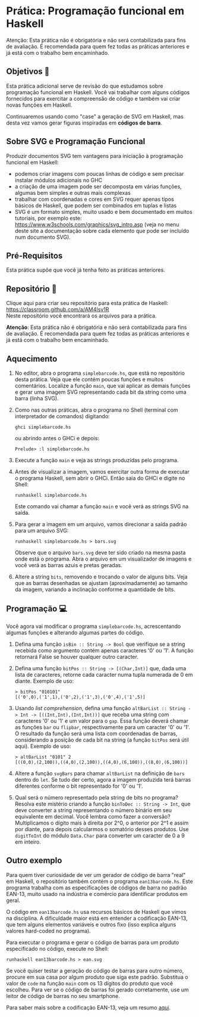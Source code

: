 # Prática: Programação funcional em Haskell

Atenção: Esta prática não é obrigatória e não será contabilizada para fins de avaliação. É recomendada para quem fez todas as práticas anteriores e já está com o trabalho bem encaminhado.

## Objetivos :dart:


Esta prática adicional serve de revisão do que estudamos sobre programação funcional em Haskell.
Você vai trabalhar com alguns códigos fornecidos para exercitar a compreensão de código e também vai criar novas funções em Haskell. 

Continuaremos usando como "case" a geração de SVG em Haskell, mas desta vez vamos gerar figuras inspiradas em **códigos de barra**. 

## Sobre SVG e Programação Funcional

Produzir documentos SVG tem vantagens para iniciação à programação funcional em Haskell: 
 - podemos criar imagens com poucas linhas de código e sem precisar instalar módulos adicionais no GHC
 - a criação de uma imagem pode ser decomposta em várias funções, algumas bem simples e outras mais complexas
 - trabalhar com coordenadas e cores em SVG requer apenas tipos básicos de Haskell, que podem ser combinados em tuplas e listas
 - SVG é um formato simples, muito usado e bem documentado em muitos tutoriais, por exemplo este: https://www.w3schools.com/graphics/svg_intro.asp (veja no menu deste site a documentação sobre cada elemento que pode ser incluído num documento SVG).
 

## Pré-Requisitos 

Esta prática supõe que você já tenha feito as práticas anteriores. 


## Repositório :envelope_with_arrow:


Clique aqui para criar seu repositório para esta prática de Haskell: https://classroom.github.com/a/AM4Isv1R  
Neste repositório você encontrará os arquivos para a prática.

**Atenção**: Esta prática não é obrigatória e não será contabilizada para fins de avaliação. É recomendada para quem fez todas as práticas anteriores e já está com o trabalho bem encaminhado.


## Aquecimento


1. No editor, abra o programa `simplebarcode.hs`, que está no repositório desta prática. Veja que ele contém poucas funções e muitos comentários. Localize a função `main`, que vai aplicar as demais funções e gerar uma imagem SVG representando cada bit da string como uma barra (linha SVG).

2. Como nas outras práticas, abra o programa no Shell (terminal com interpretador de comandos) digitando:
   ```
   ghci simplebarcode.hs
   ```
   ou abrindo antes o GHCi e depois:
   ```
   Prelude> :l simplebarcode.hs
   ```
3. Execute a função `main` e veja as strings produzidas pelo programa.

4. Antes de visualizar a imagem, vamos exercitar outra forma de executar o programa Haskell, sem abrir o GHCi. Então saia do GHCi e digite no Shell:
   ```
   runhaskell simplebarcode.hs
   ```
   Este comando vai chamar a função `main` e você verá as strings SVG na saída.
   
5. Para gerar a imagem em um arquivo, vamos direcionar a saída padrão para um arquivo SVG:
   ```
   runhaskell simplebarcode.hs > bars.svg
   ```
   Observe que o arquivo `bars.svg` deve ter sido criado na mesma pasta onde está o programa. Abra o arquivo em um visualizador de imagens e você verá as barras azuis e pretas geradas.
   
6. Altere a string `bits`, removendo e trocando o valor de alguns bits. Veja que as barras desenhadas se ajustam (aproximadamente) ao tamanho da imagem, variando a inclinação conforme a quantidade de bits.


## Programação :computer:


Você agora vai modificar o programa `simplebarcode.hs`, acrescentando algumas funções e alterando algumas partes do código.

1. Defina uma função `isBin :: String -> Bool` que verifique se a string recebida como argumento contém apenas caracteres '0' ou '1'. A função retornará False se houver qualquer outro caracter.


2. Defina uma função `bitPos :: String -> [(Char,Int)]` que, dada uma lista de caracteres, retorne cada caracter numa tupla numerada de 0 em diante. Exemplo de uso:
   ```
   > bitPos "010101"
   [('0',0),('1',1),('0',2),('1',3),('0',4),('1',5)]
   ```

3. Usando *list comprehension*, defina uma função `altBarList :: String -> Int -> [((Int,Int),(Int,Int))]` que receba uma string com caracteres '0' ou '1' e um valor para o `gap`. Essa função deverá chamar as funções `bar` ou `flipbar`, respectivamente para um caracter '0' ou '1'. O resultado da função será uma lista com coordenadas de barras, considerando a posição de cada bit na string (a função `bitPos` será útil aqui). Exemplo de uso: 
   ```
   > altBarList "0101" 2
   [((0,0),(2,100)),((4,0),(2,100)),((4,0),(6,100)),((8,0),(6,100))]
   ```

4. Altere a função `svgBars` para chamar `altBarList` na definição de `bars` dentro do `let`. Se tudo der certo, agora a imagem produzida terá barras diferentes conforme o bit representado for '0' ou '1'.


5. Qual será o número representado pela string de bits no programa? Resolva este mistério criando a função `binToDec :: String -> Int`, que deve converter a string representando o número binário em seu equivalente em decimal. Você lembra como fazer a conversão? Multiplicamos o dígito mais à direita por 2^0, o anterior por 2^1 e assim por diante, para depois calcularmos o somatório desses produtos. Use `digitToInt` do módulo `Data.Char` para converter um caracter de 0 a 9 em inteiro.

## Outro exemplo

Para quem tiver curiosidade de ver um gerador de código de barra "real" em Haskell, o repositório também contém o programa `ean13barcode.hs`. Este programa trabalha com as especificações de códigos de barra no padrão EAN-13, muito usado na indústria e comércio para identificar produtos em geral. 

O código em `ean13barcode.hs` usa recursos básicos de Haskell que vimos na disciplina. A dificuldade maior está em entender a codificação EAN-13, que tem alguns elementos variáveis e outros fixo (isso explica alguns valores hard-coded no programa).

Para executar o programa e gerar o código de barras para um produto especificado no código, execute no Shell:
```
runhaskell ean13barcode.hs > ean.svg
```

Se você quiser testar a geração do código de barras para outro número, procure em sua casa por algum produto que siga este padrão. Substitua o valor de `code` na função `main` com os 13 dígitos do produto que você escolheu. Para ver se o código de barras foi gerado corretamente, use um leitor de código de barras no seu smartphone.



Para saber mais sobre a codificação EAN-13, veja um resumo [aqui](https://en.wikipedia.org/wiki/International_Article_Number).

